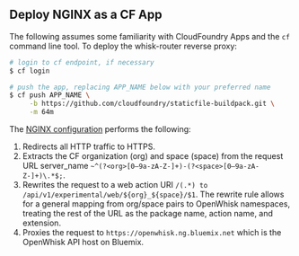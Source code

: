 ## Deploy NGINX as a CF App

The following assumes some familiarity with CloudFoundry Apps and the `cf` command line tool.
To deploy the whisk-router reverse proxy:

```bash
# login to cf endpoint, if necessary
$ cf login

# push the app, replacing APP_NAME below with your preferred name 
$ cf push APP_NAME \
     -b https://github.com/cloudfoundry/staticfile-buildpack.git \
     -m 64m
```

The [NGINX configuration](nginx.conf) performs the following:

1. Redirects all HTTP traffic to HTTPS.
2. Extracts the CF organization (org) and space (space) from the request URL server_name `~^(?<org>[0–9a-zA-Z-]+)-(?<space>[0–9a-zA-Z-]+)\.*$;`.
3. Rewrites the request to a web action URI `/(.*) to /api/v1/experimental/web/${org}_${space}/$1`. The rewrite rule allows for a general mapping from org/space pairs to OpenWhisk namespaces, treating the rest of the URL as the package name, action name, and extension.
4. Proxies the request to `https://openwhisk.ng.bluemix.net` which is the OpenWhisk API host on Bluemix.

